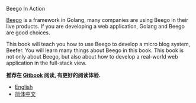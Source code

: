 Beego In Action

[Beego](http://beego.me) is a framework in Golang, many companies are using Beego in their live products. If you are developing a
 web application, Golang and Beego are good choices.

This book will teach you how to use Beego to develop a micro blog system, Beefer. You will learn many things about Beego in this book.
This book is not only about Beego, but also about how to develop a real-world web application in the full-stack view.

**推荐在 [Gitbook](https://lei-cao.gitbooks.io/beego-in-action/content/zh/index.html) 阅读, 有更好的阅读体验.**

* [English](en/)
* [简体中文](zh/)

